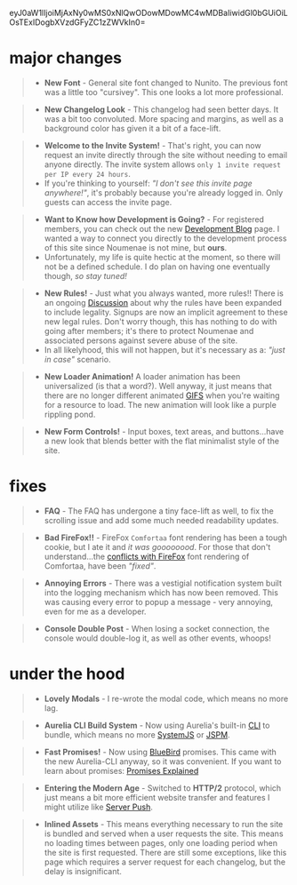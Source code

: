 eyJ0aW1lIjoiMjAxNy0wMS0xNlQwODowMDowMC4wMDBaIiwidGl0bGUiOiLOsTExIDogbXVzdGFyZC1zZWVkIn0=
# major changes

>- **New Font** - General site font changed to Nunito. The previous font was a little too "cursivey". This one looks a lot more professional.

>- **New Changelog Look** - This changelog had seen better days. It was a bit too convoluted. More spacing and margins, as well as a background color has given it a bit of a face-lift.

>- **Welcome to the Invite System!** - That's right, you can now request an invite directly through the site without needing to email anyone directly. The invite system allows `only 1 invite request per IP every 24 hours`.
>- If you're thinking to yourself: _"I don't see this invite page anywhere!"_, it's probably because you're already logged in. Only guests can access the invite page.

>- **Want to Know how Development is Going?** - For registered members, you can check out the new [Development Blog] page. I wanted a way to connect you directly to the development process of this site since Noumenae is not mine, but **ours**.
>- Unfortunately, my life is quite hectic at the moment, so there will not be a defined schedule. I do plan on having one eventually though, _so stay tuned!_

>- **New Rules!** - Just what you always wanted, more rules!! There is an ongoing [Discussion] about why the rules have been expanded to include legality. Signups are now an implicit agreement to these new legal rules. Don't worry though, this has nothing to do with going after members; it's there to protect Noumenae and associated persons against severe abuse of the site.
>- In all likelyhood, this will not happen, but it's necessary as a: _"just in case"_ scenario.

>- **New Loader Animation!** A loader animation has been universalized (is that a word?). Well anyway, it just means that there are no longer different animated [GIFS] when you're waiting for a resource to load. The new animation will look like a purple rippling pond.

>- **New Form Controls!** - Input boxes, text areas, and buttons...have a new look that blends better with the flat minimalist style of the site.

# fixes

>- **FAQ** - The FAQ has undergone a tiny face-lift as well, to fix the scrolling issue and add some much needed readability updates.

>- **Bad FireFox!!** - FireFox `Comfortaa` font rendering has been a tough cookie, but I ate it and _it was goooooood_. For those that don't understand...the [conflicts with FireFox] font rendering of Comfortaa, have been _"fixed"_.

>- **Annoying Errors** - There was a vestigial notification system built into the logging mechanism which has now been removed. This was causing every error to popup a message - very annoying, even for me as a developer.

>- **Console Double Post** - When losing a socket connection, the console would double-log it, as well as other events, whoops!

# under the hood

>- **Lovely Modals** - I re-wrote the modal code, which means no more lag.

>- **Aurelia CLI Build System** - Now using Aurelia's built-in [CLI] to bundle,
    which means no more [SystemJS] or [JSPM].

>- **Fast Promises!** - Now using [BlueBird] promises. This came with the new Aurelia-CLI anyway, so it was convenient. If you want to learn about promises: [Promises Explained]

>- **Entering the Modern Age** - Switched to **HTTP/2** protocol, which just means a bit more efficient website transfer and features I might utilize like [Server Push].


>- **Inlined Assets** - This means everything necessary to run the site is bundled and served when a user requests the site. This means no loading times between pages, only one loading period when the site is first requested. There are still some exceptions, like this page which requires a server request for each changelog, but the delay is insignificant.


[Development Blog]:/#/blog
[Discussion]:https://github.com/Noumenae/client/issues/37
[SystemJS]:https://github.com/systemjs/systemjs
[JSPM]:http://jspm.io/
[CLI]:http://aurelia.io/hub.html#/doc/article/aurelia/framework/latest/the-aurelia-cli
[BlueBird]:http://bluebirdjs.com/docs/why-bluebird.html
[Promises Explained]:https://spring.io/understanding/javascript-promises
[Server Push]:http://blog.xebia.com/http2-server-push/
[GIFS]:http://lmgtfy.com/?q=what+is+a+gif
[conflicts with firefox]:https://github.com/Noumenae/client/commit/bcaacbfbfa83a6deab0511da797ce44e145dbcc5